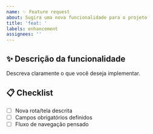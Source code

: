 ```yaml
---
name: ✨ Feature request
about: Sugira uma nova funcionalidade para o projeto
title: 'feat: '
labels: enhancement
assignees: ''
---
```


## ✨ Descrição da funcionalidade

Descreva claramente o que você deseja implementar.

## 📋 Checklist

- [ ] Nova rota/tela descrita
- [ ] Campos obrigatórios definidos
- [ ] Fluxo de navegação pensado
